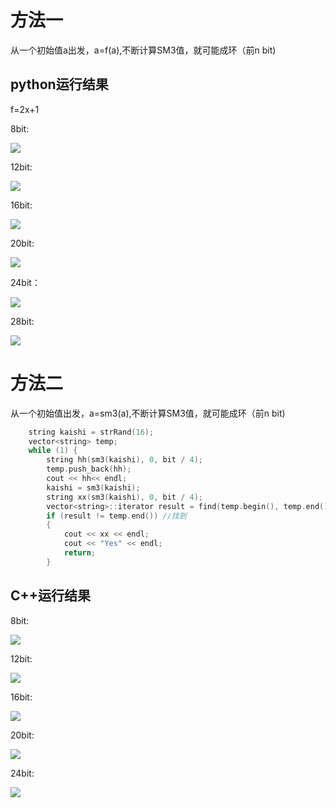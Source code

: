 # 方法一

从一个初始值a出发，a=f(a),不断计算SM3值，就可能成环（前n bit)

## python运行结果

f=2x+1

8bit:

![](C:\Users\74463\Desktop\8.png)

12bit:

![](C:\Users\74463\Desktop\12.png)

16bit:

![](C:\Users\74463\Desktop\16.png)

20bit:

![](C:\Users\74463\Desktop\20.png)

24bit：

![](C:\Users\74463\Desktop\24.png)

28bit:

![](C:\Users\74463\Desktop\28.png)

# 方法二

从一个初始值出发，a=sm3(a),不断计算SM3值，就可能成环（前n bit)

```c++
    string kaishi = strRand(16);
	vector<string> temp;
	while (1) {
		string hh(sm3(kaishi), 0, bit / 4);
		temp.push_back(hh);
		cout << hh<< endl;
		kaishi = sm3(kaishi);
		string xx(sm3(kaishi), 0, bit / 4);
		vector<string>::iterator result = find(temp.begin(), temp.end(), xx); //查找3
		if (result != temp.end()) //找到
		{
			cout << xx << endl;
			cout << "Yes" << endl;
			return;
		}
```



## C++运行结果

8bit:

![](C:\Users\74463\Desktop\cpp8.png)

12bit:

![](C:\Users\74463\Desktop\cpp12.png)

16bit:

![](C:\Users\74463\Desktop\cpp16.png)

20bit:

![](C:\Users\74463\Desktop\cpp20.png)

24bit:

![](C:\Users\74463\Desktop\cpp24.png)